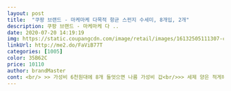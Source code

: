 ```yaml
---
layout: post 
title:  "쿠팡 브랜드 - 마케마케 다목적 항균 스펀지 수세미, 8개입, 2개" 
description: 쿠팡 브랜드 - 마케마케 다 ..
date: 2020-07-20 14:19:19 
img: https://static.coupangcdn.com/image/retail/images/16132505111307-ce695722-1b7f-4b38-be5c-57555751d0c5.jpg 
linkUrl: http://me2.do/FaViB77T 
categories: [1005] 
color: 35B62C 
price: 10110 
author: brandMaster 
cont: <br/> >> 가성비 6천원대에 8개 들엇으면 나름 가성비 갑<br/>>> 세제 양은 적게해도 거품은 잘 납니다.<br/><br/>>>>> 너무 부드럽지않은 재질이라 설거지하기 좋음<br/>>>>평소 너무 두껍지않은 수세미를 쓰시는 분 추천<br/><추가후기><br/>● ●진짜 도움 되셨으면 해서 시간내어 적습니다<br/>✅구매동기<br/>✔구매이유<br/>✔상품명<br/>✔설거지해본 소감<br/>✔촉감<br/>✔크기 및 두께<br/><br/>가격은 한달전에도 6,400원으로 동일하네요<br/>가격이 부담되어 좀 저렴한 걸로 찾았어요.<br/><br/> 
---
```

 